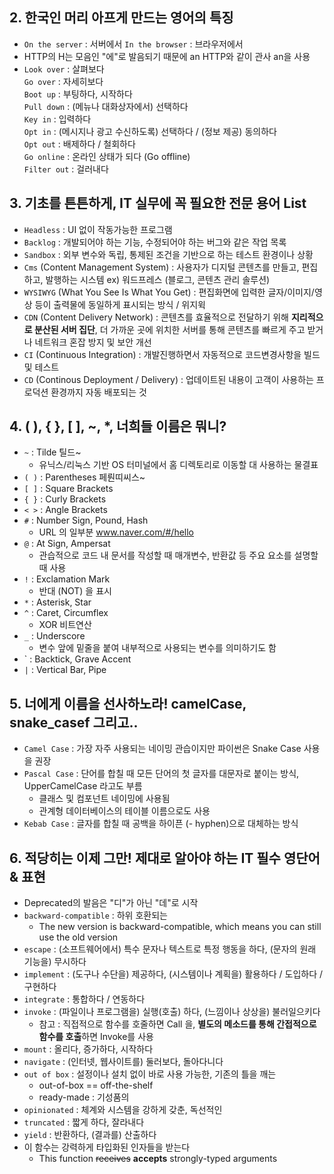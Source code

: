 ## 2. 한국인 머리 아프게 만드는 영어의 특징

- `On the server` : 서버에서 
`In the browser` : 브라우저에서
- HTTP의 H는 모음인 "에"로 발음되기 때문에 an HTTP와 같이 관사 an을 사용
- `Look over` : 살펴보다 <br>
`Go over` : 자세히보다<br>
`Boot up` : 부팅하다, 시작하다<br>
`Pull down` : (메뉴나 대화상자에서) 선택하다<br>
`Key in` : 입력하다<br>
`Opt in` : (메시지나 광고 수신하도록) 선택하다 / (정보 제공) 동의하다<br>
`Opt out` : 배제하다 / 철회하다<br>
`Go online` : 온라인 상태가 되다 (Go offline)<br>
`Filter out` : 걸러내다

## 3. 기초를 튼튼하게, IT 실무에 꼭 필요한 전문 용어 List
- `Headless` : UI 없이 작동가능한 프로그램
- `Backlog` : 개발되어야 하는 기능, 수정되어야 하는 버그와 같은 작업 목록
- `Sandbox` : 외부 변수와 독립, 통제된 조건을 기반으로 하는 테스트 환경이나 상황
- `Cms` (Content Management System) : 사용자가 디지털 콘텐츠를 만들고, 편집하고, 발행하는 시스템 ex) 워드프레스 (블로그, 콘텐츠 관리 솔루션)
- `WYSIWYG` (What You See Is What You Get) : 편집화면에 입력한 글자/이미지/영상 등이 출력물에 동일하게 표시되는 방식 / 위지윅
- `CDN` (Content Delivery Network) : 콘텐츠를 효율적으로 전달하기 위해 **지리적으로 분산된 서버 집단**, 더 가까운 곳에 위치한 서버를 통해 콘텐츠를 빠르게 주고 받거나 네트워크 혼잡 방지 및 보안 개선
- `CI` (Continuous Integration) : 개발진행하면서 자동적으로 코드변경사항을 빌드 및 테스트
- `CD` (Continous Deployment / Delivery) : 업데이트된 내용이 고객이 사용하는 프로덕션 환경까지 자동 배포되는 것

## 4. ( ), { }, [ ], ~, *, 너희들 이름은 뭐니?

- `~` : Tilde 틸드~
    - 유닉스/리눅스 기반 OS 터미널에서 홈 디렉토리로 이동할 대 사용하는 물결표
- `( )` : Parentheses 페뤈띠씨스~
- `[ ]` : Square Brackets
- `{ }` : Curly Brackets
- `< >` : Angle Brackets
- `#` : Number Sign, Pound, Hash
    - URL 의 일부분 www.naver.com/#/hello
- `@` : At Sign, Ampersat
    - 관습적으로 코드 내 문서를 작성할 때 매개변수, 반환값 등 주요 요소를 설명할 때 사용
- `!` : Exclamation Mark
    - 반대 (NOT) 을 표시
- `*` : Asterisk, Star
- `^` : Caret, Circumflex
    - XOR 비트연산
- `_` : Underscore
    - 변수 앞에 밑줄을 붙여 내부적으로 사용되는 변수를 의미하기도 함
- ` : Backtick, Grave Accent
- `|` : Vertical Bar, Pipe

## 5. 너에게 이름을 선사하노라! camelCase, snake_casef 그리고..

- `Camel Case` : 가장 자주 사용되는 네이밍 관습이지만 파이썬은 Snake Case 사용을 권장
- `Pascal Case` : 단어를 합칠 때 모든 단어의 첫 글자를 대문자로 붙이는 방식, UpperCamelCase 라고도 부름
    - 클래스 및 컴포넌트 네이밍에 사용됨
    - 관계형 데이터베이스의 테이블 이름으로도 사용
- `Kebab Case` : 글자를 합칠 때 공백을 하이픈 (- hyphen)으로 대체하는 방식

## 6. 적당히는 이제 그만! 제대로 알아야 하는 IT 필수 영단어 & 표현

- Deprecated의 발음은 "디"가 아닌 "데"로 시작
- `backward-compatible` : 하위 호환되는
    - The new version is backward-compatible, which means you can still use the old version
- `escape` : (소프트웨어에서) 특수 문자나 텍스트로 특정 행동을 하다, (문자의 원래 기능을) 무시하다
- `implement` : (도구나 수단을) 제공하다, (시스템이나 계획을) 활용하다 / 도입하다 / 구현하다
- `integrate` : 통합하다 / 연동하다
- `invoke` : (파일이나 프로그램을) 실행(호출) 하다, (느낌이나 상상을) 불러일으키다
    - 참고 : 직접적으로 함수를 호줄하면 Call 을, **별도의 메소드를 통해 간접적으로 함수를 호출**하면 Invoke를 사용
- `mount` : 올리다, 증가하다, 시작하다
- `navigate` : (인터넷, 웹사이트를) 둘러보다, 돌아다니다
- `out of box` : 설정이나 설치 없이 바로 사용 가능한, 기존의 틀을 깨는
    - out-of-box == off-the-shelf
    - ready-made : 기성품의
- `opinionated` : 체계와 시스템을 강하게 갖춘, 독선적인
- `truncated` : 짧게 하다, 잘라내다
- `yield` : 반환하다, (결과를) 산출하다
- 이 함수는 강력하게 타입화된 인자들을 받는다
    - This function ~~receives~~ **accepts** strongly-typed arguments
